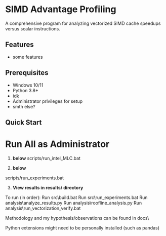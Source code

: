 # SIMD Advantage Profiling

A comprehensive program for analyzing vectorized SIMD cache speedups versus  scalar instructions.


## Features

- some features

## Prerequisites
- Windows 10/11
- Python 3.8+
- idk
- Administrator privileges for setup
- smth else?

## Quick Start
# Run All as Administrator
1. **below**
scripts/run_intel_MLC.bat

2. **below**

scripts/run_experiments.bat

3. **View results in results/ directory**





To run (in order):
Run src\build.bat
Run src\run_experiments.bat
Run analysis\analyze_results.py
Run analysis\roofline_analysis.py
Run analysis\run_vectorization_verify.bat


Methodology and my hypothesis/observations can be found in docs\

Python extensions might need to be personally installed (such as pandas)